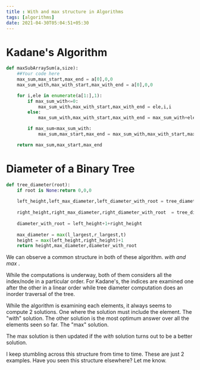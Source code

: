 ```yaml
---
title : With and max structure in Algorithms
tags: [algorithms]
date: 2021-04-30T05:04:51+05:30
---
```


# Kadane's Algorithm
```python
def maxSubArraySum(a,size):
    ##Your code here
    max_sum,max_start,max_end = a[0],0,0
    max_sum_with,max_with_start,max_with_end = a[0],0,0

    for i,ele in enumerate(a[1:],1):
        if max_sum_with<=0:
            max_sum_with,max_with_start,max_with_end = ele,i,i
        else:
            max_sum_with,max_with_start,max_with_end = max_sum_with+ele,max_with_start,i

        if max_sum<max_sum_with:
            max_sum,max_start,max_end = max_sum_with,max_with_start,max_with_end

    return max_sum,max_start,max_end
```

# Diameter of a Binary Tree
```python
def tree_diameter(root):
    if root is None:return 0,0,0
    
    left_height,left_max_diameter,left_diameter_with_root = tree_diameter(root.left)
    
    right_height,right_max_diameter,right_diameter_with_root  = tree_diameter(root.right)
    
    diameter_with_root = left_height+1+right_height 
    
    max_diameter = max(l_largest,r_largest,t)
    height = max(left_height,right_height)+1
    return height,max_diameter,diameter_with_root
```


We can observe a common structure in both of these algorithm. *with and max* . 

While the computations is underway, both of them considers all the index/node in a particular order. For Kadane's, the indices are examined one after the other in a linear order while tree diameter computation does an inorder traversal of the tree.


While the algorithm is examining each elements, it always seems to compute 2 solutions. One where the solution must include the element. The "with" solution.  The other solution is the most optimum answer over all the elements seen so far. The "max" solution.


The max solution is then updated if the *with* solution turns out to be a better solution. 

I keep stumbling across this structure from time to time. These are just 2 examples. Have you seen this structure elsewhere? Let me know. 